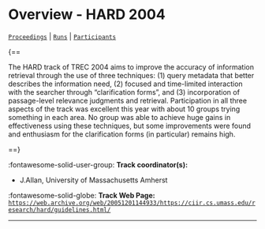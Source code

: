 # Overview - HARD 2004

[`Proceedings`](./proceedings.md) | [`Runs`](./runs.md) | [`Participants`](./participants.md)

{==

The HARD track of TREC 2004 aims to improve the accuracy of information retrieval through the use of three techniques: (1) query metadata that better describes the information need, (2) focused and time-limited interaction with the searcher through “clarification forms”, and (3) incorporation of passage-level relevance judgments and retrieval. Participation in all three aspects of the track was excellent this year with about 10 groups trying something in each area. No group was able to achieve huge gains in effectiveness using these techniques, but some improvements were found and enthusiasm for the clarification forms (in particular) remains high.

==}

:fontawesome-solid-user-group: **Track coordinator(s):**

- J.Allan, University of Massachusetts Amherst 

:fontawesome-solid-globe: **Track Web Page:** [`https://web.archive.org/web/20051201144933/https://ciir.cs.umass.edu/research/hard/guidelines.html/`](https://web.archive.org/web/20051201144933/https://ciir.cs.umass.edu/research/hard/guidelines.html/) 

---

